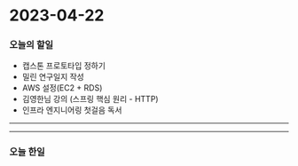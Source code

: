 2023-04-22
==========

### 오늘의 할일
* 캡스톤 프로토타입 정하기
* 밀린 연구일지 작성
* AWS 설정(EC2 + RDS)
* 김영한님 강의 (스프링 핵심 원리 - HTTP)
* 인프라 엔지니어링 첫걸음 독서
<hr/>
<hr/>

### 오늘 한일